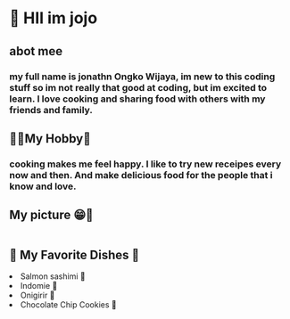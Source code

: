<h1>👋 HII im jojo </h1>
<h2>abot mee</h2>
<h3> my full name is jonathn Ongko Wijaya, im new to this coding stuff so im not really that good at coding, but im excited to learn. I love cooking and sharing food with others with my friends and family.</h3>
<h2>👨‍🍳My Hobby🥞</h2>
<h3>cooking makes me feel happy. I like to try new receipes every now and then. And make delicious food for the people that i know and love.</h3>
<h2>My picture 😁🥖</h2>
<img>
<h2>🥗 My Favorite Dishes 🍣</h2>
<li>Salmon sashimi 🍣 </li>
<li>Indomie 🍜 </li>
<li>Onigirir 🍙 </li>
<li>Chocolate Chip Cookies 🍪 </li>
